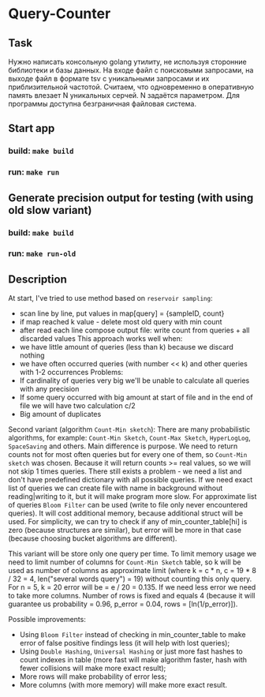 # Query-Counter

## Task
Нужно написать консольную golang утилиту, не используя сторонние библиотеки и базы
данных. На входе файл с поисковыми запросами, на выходе файл в формате tsv с
уникальными запросами и их приблизительной частотой. Считаем, что одновременно в оперативную память влезает N уникальных серчей. N
задаётся параметром. Для программы доступна безграничная файловая система.

## Start app
### build: ```make build```
### run: ```make run```

## Generate precision output for testing (with using old slow variant)
### build: ```make build```
### run: ```make run-old```

## Description
At start, I've tried to use method based on `reservoir sampling`:
- scan line by line, put values in map[query] = {sampleID, count}
- if map reached k value - delete most old query with min count 
- after read each line compose output file: write count from queries + all discarded values
This approach works well when:
- we have little amount of queries (less than k) because we discard nothing 
- we have often occurred queries (with number << k) and other queries with 1-2 occurrences 
Problems:
- If cardinality of queries very big we'll be unable to calculate all queries with any precision
- If some query occurred with big amount at start of file and in the end of file we will have two calculation c/2
- Big amount of duplicates

Second variant (algorithm `Count-Min sketch`):
There are many probabilistic algorithms, for example: `Count-Min Sketch`, `Count-Max Sketch`, `HyperLogLog`, `SpaceSaving` and others.
Main difference is purpose. We need to return counts not for most often queries but for every one of them, so `Count-Min sketch` was chosen.
Because it will return counts >= real values, so we will not skip 1 times queries.
There still exists a problem - we need a list and don't have predefined dictionary with all possible queries. If we need 
exact list of queries we can create file with name in background without reading|writing to it, but it will make program more slow.
For approximate list of queries `Bloom Filter` can be used (write to file only never encountered queries). It will cost additional memory, because additional struct will be used.
For simplicity, we can try to check if any of min_counter_table[hi] is zero (because structures are similar), but error will be more in that case (because choosing bucket algorithms are different).

This variant will be store only one query per time. 
To limit memory usage we need to limit number of columns for `Count-Min Sketch` table, so k will be used as number of columns as approximate limit (where k = c * n, c = 19 * 8 / 32 = 4, len("several words query") = 19) without counting this only query.
For n = 5, k = 20 error will be = e / 20 = 0.135. If we need less error we need to take more columns.
Number of rows is fixed and equals 4 (because it will guarantee us probability = 0.96, p_error = 0.04, rows = [ln(1/p_error)]).

Possible improvements:
- Using `Bloom Filter` instead of checking  in min_counter_table to make error of false positive findings less (it will help with lost queries);
- Using `Double Hashing`, `Universal Hashing` or just more fast hashes to count indexes in table (more fast will make algorithm faster, hash with fewer collisions will make more exact result); 
- More rows will make probability of error less;
- More columns (with more memory) will make more exact result.
